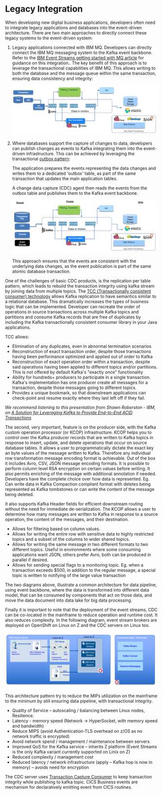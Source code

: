 # Legacy Integration

When developing new digital business applications, developers often need to integrate legacy applications and databases into the event-driven architecture. There are two main approaches to directly connect these legacy systems to the event-driven system:

1. Legacy applications connected with IBM MQ. Developers can directly connect the IBM MQ messaging system to the Kafka event backbone. Refer to the [IBM Event Streams getting started with MQ article](https://ibm.github.io/event-streams/connecting/mq/) for guidance on this integration.. The key benefit of this approach is to leverage the transactional capabilities of IBM MQ. This allows writing to both the database and the message queue within the same transaction, ensuring data consistency and integrity:

    ![3](./images/hl-arch-data-pipe-mq.png)

2. Where databases support the capture of changes to data, developers can publish changes as events to Kafka integrating them into the event-driven infrastructure. This can be achieved by leveraging the transactional [outbox pattern](../patterns/intro/#transactional-outbox):

    The application prepares the events representing the data changes and writes them to a dedicated 'outbox' table, as part of the same transaction that updates the main application tables.

    A change data capture (CDC) agent then reads the events from the outbox table and publishes them to the Kafka event backbone.

    ![4](./images/hl-arch-data-pipe-cdc.png)

    This approach ensures that the events are consistent with the underlying data changes, as the event publication is part of the same atomic database transaction.


One of the challenges of basic CDC products, is the replication per table pattern, which leads to rebuild the transaction integrity using kafka stream by joining data from multiple topics. The [TCC (Transactionally consistent consumer) technology](https://www.ibm.com/support/knowledgecenter/SSTRGZ_11.4.0/com.ibm.cdcdoc.cdckafka.doc/concepts/kafkatcc.html) allows Kafka replication to have semantics similar to a relational database. This dramatically increases the types of business logic that can be implemented. Developer can recreate the order of operations in source transactions across multiple Kafka topics and partitions and consume Kafka records that are free of duplicates by including the Kafka transactionally consistent consumer library in your Java applications. 

TCC allows:

* Elimination of any duplicates, even in abnormal termination scenarios
* Reconstruction of exact transaction order, despite those transactions having been performance optimized and applied out of order to Kafka
* Reconstruction of exact operation order within a transaction, despite said operations having been applied to different topics and/or partitions.  This is not offered by default Kafka's "exactly once" functionality
* Ability for hundreds+ producers to participate in a single transaction.  Kafka's implementation has one producer create all messages for a transaction, despite those messages going to different topics.
* Provides a unique bookmark, so that downstream applications can check-point and resume exactly where they last left off if they fail.

*We recommend listening to this presentation from Shawn Roberston - IBM, on [A Solution for Leveraging Kafka to Provide End-to-End ACID Transactions](https://www.confluent.io/kafka-summit-sf18/a-solution-for-leveraging-kafka-to-provide-end-to-end-acid-transactions/)*

The second, very important, feature is on the producer side, with the Kafka custom operation processor (or KCOP) infrastructure. KCOP helps you to control over the Kafka producer records that are written to Kafka topics in response to insert, update, and delete operations that occur on source database tables. It allows a user to programmatically dictate the exact key an byte values of the message written to Kafka. Therefore any individual row transformation message encoding format is achievable. Out of the box it includes Avro, CSV, JSON message encoding formats. It is possible to perform column level RSA encryption on certain values before writing.
It also permits enriching of the message with additional annotation if needed.
Developers have the complete choice over how data is represented. Eg. Can write data in Kafka Compaction compliant format with deletes being represented as Kafka tombstones or can write the content of the message being deleted.

It also supports Kafka Header fields for efficient downstream routing without the need for immediate de-serialization.
The KCOP allows a user to determine how many messages are written to Kafka in response to a source operation, the content of the messages, and their destination.

* Allows for filtering based on column values.
* Allows for writing the entire row with sensitive data to highly restricted topics and a subset of the columns to wider shared topics.
* Allows for writing the same message in two different formats to two different topics.  Useful in environments where some consuming applications want JSON, others prefer Avro, both can be produced in parallel if desired.
* Allows for sending special flags to a monitoring topic.  Eg. when a transaction exceeds $500, in addition to the regular message, a special topic is written to notifying of the large value transaction


The two diagrams above, illustrate a common architecture for data pipeline, using event backbone, where the data is transformed into different data model, that can be consumed by components that act on those data, and move the data document into data lake for big data processing.

Finally it is important to note that the deployment of the event streams, CDC can be co-located in the mainframe to reduce operation and runtime cost. It also reduces complexity. In the following diagram, event stream brokers are deployed on OpenShift on Linux on Z and the CDC servers on Linux too.

 ![6](./images/es-on-z-deployment.png)
 
This architecture pattern try to reduce the MIPs utilization on the mainframe to the minimum by still ensuring data pipeline, with transactional integrity. 

* Quality of Service – autoscaling / balancing between Linux nodes, Resilience.
* Latency  - memory speed (Network ->  HyperSocket, with memory speed and bandwidth)
* Reduce MIPS  (avoid Authentication-TLS overhead on z/OS as no network traffic is encrypted)
* Avoid network spend / management / maintenance between servers
* Improved QoS for the Kafka service – inherits Z platform  (Event Streams is the only Kafka variant currently supported on Linix on Z) 
* Reduced complexity / management cost
* Reduced latency / network infrastructure (apply – Kafka hop is now  in memory) – avoids need for encryption 

The CDC server uses [Transaction Capture Consumer](https://www.ibm.com/support/knowledgecenter/SSTRGZ_11.4.0/com.ibm.cdcdoc.cdckafka.doc/concepts/kafkatcc.html) to keep transaction integrity while publishing to kafka topic. CICS Business events are mechanism for declaratively emitting event from CICS routines.